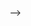 <!-- ### Hi there! I'm Dumba👋   [![Hits](https://hits.seeyoufarm.com/api/count/incr/badge.svg?url=https%3A%2F%2Fgithub.com%2Fghis22130&count_bg=%2379C83D&title_bg=%23555555&icon=&icon_color=%23E7E7E7&title=hits&edge_flat=false)](https://hits.seeyoufarm.com)
  

[<img align="right" width="50%" src="https://github-readme-stats.vercel.app/api?username=ghis22130&show_icons=true&theme=cobalt">](https://metrics.lecoq.io/ouuan?template=classic)

📱 I'm an iOS Junior Devloper 

<img src="https://img.shields.io/badge/Swift-FA7343?style=flat-square&logo=Swift&logoColor=white"/> &nbsp;  <img src="https://img.shields.io/badge/iOS-000000?style=flat-square&logo=iOS&logoColor=white"/>

**Currently Studying**

<img src="https://img.shields.io/badge/RxSwift-B7178C?style=flat-square&logo=ReactiveX&logoColor=white"/>

**Tech Stack** (I've used at least once)

<img src="https://img.shields.io/badge/C-00599C?style=flat-square&logo=C&logoColor=white"/> &nbsp; <img src="https://img.shields.io/badge/C++-A8B9CC?style=flat-square&logo=C%2B%2B&logoColor=white"/> &nbsp; <img src="https://img.shields.io/badge/Java-007396?style=flat-square&logo=Java&logoColor=white"/> &nbsp; <img src="https://img.shields.io/badge/Python-3776AB?style=flat-square&logo=Python&logoColor=white"/> &nbsp; <img src="https://img.shields.io/badge/MATLAB-FF9959?style=flat-square&logo=MATLAB&logoColor=white"/> &nbsp; <img src="https://img.shields.io/badge/MySQL-4479A1?style=flat-square&logo=MySQL&logoColor=white"/> &nbsp; <img src="https://img.shields.io/badge/MariaDB-003545?style=flat-square&logo=MariaDB&logoColor=white"/> &nbsp;  


<!--
**ghis22130/ghis22130** is a ✨ _special_ ✨ repository because its `README.md` (this file) appears on your GitHub profile.

Here are some ideas to get you started:

- 🔭 I’m currently working on ...
- 🌱 I’m currently learning ...
- 👯 I’m looking to collaborate on ...
- 🤔 I’m looking for help with ...
- 💬 Ask me about ...
- 📫 How to reach me: ...
- 😄 Pronouns: ...
- ⚡ Fun fact: ...
-->
 -->
